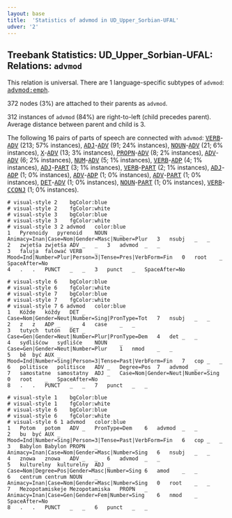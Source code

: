 ```yaml
---
layout: base
title:  'Statistics of advmod in UD_Upper_Sorbian-UFAL'
udver: '2'
---
```


## Treebank Statistics: UD_Upper_Sorbian-UFAL: Relations: `advmod`

This relation is universal.
There are 1 language-specific subtypes of `advmod`: <tt><a href="hsb_ufal-dep-advmod-emph.html">advmod:emph</a></tt>.

372 nodes (3%) are attached to their parents as `advmod`.

312 instances of `advmod` (84%) are right-to-left (child precedes parent).
Average distance between parent and child is 3.

The following 16 pairs of parts of speech are connected with `advmod`: <tt><a href="hsb_ufal-pos-VERB.html">VERB</a></tt>-<tt><a href="hsb_ufal-pos-ADV.html">ADV</a></tt> (213; 57% instances), <tt><a href="hsb_ufal-pos-ADJ.html">ADJ</a></tt>-<tt><a href="hsb_ufal-pos-ADV.html">ADV</a></tt> (91; 24% instances), <tt><a href="hsb_ufal-pos-NOUN.html">NOUN</a></tt>-<tt><a href="hsb_ufal-pos-ADV.html">ADV</a></tt> (21; 6% instances), <tt><a href="hsb_ufal-pos-X.html">X</a></tt>-<tt><a href="hsb_ufal-pos-ADV.html">ADV</a></tt> (13; 3% instances), <tt><a href="hsb_ufal-pos-PROPN.html">PROPN</a></tt>-<tt><a href="hsb_ufal-pos-ADV.html">ADV</a></tt> (8; 2% instances), <tt><a href="hsb_ufal-pos-ADV.html">ADV</a></tt>-<tt><a href="hsb_ufal-pos-ADV.html">ADV</a></tt> (6; 2% instances), <tt><a href="hsb_ufal-pos-NUM.html">NUM</a></tt>-<tt><a href="hsb_ufal-pos-ADV.html">ADV</a></tt> (5; 1% instances), <tt><a href="hsb_ufal-pos-VERB.html">VERB</a></tt>-<tt><a href="hsb_ufal-pos-ADP.html">ADP</a></tt> (4; 1% instances), <tt><a href="hsb_ufal-pos-ADJ.html">ADJ</a></tt>-<tt><a href="hsb_ufal-pos-PART.html">PART</a></tt> (3; 1% instances), <tt><a href="hsb_ufal-pos-VERB.html">VERB</a></tt>-<tt><a href="hsb_ufal-pos-PART.html">PART</a></tt> (2; 1% instances), <tt><a href="hsb_ufal-pos-ADJ.html">ADJ</a></tt>-<tt><a href="hsb_ufal-pos-ADP.html">ADP</a></tt> (1; 0% instances), <tt><a href="hsb_ufal-pos-ADV.html">ADV</a></tt>-<tt><a href="hsb_ufal-pos-ADP.html">ADP</a></tt> (1; 0% instances), <tt><a href="hsb_ufal-pos-ADV.html">ADV</a></tt>-<tt><a href="hsb_ufal-pos-PART.html">PART</a></tt> (1; 0% instances), <tt><a href="hsb_ufal-pos-DET.html">DET</a></tt>-<tt><a href="hsb_ufal-pos-ADV.html">ADV</a></tt> (1; 0% instances), <tt><a href="hsb_ufal-pos-NOUN.html">NOUN</a></tt>-<tt><a href="hsb_ufal-pos-PART.html">PART</a></tt> (1; 0% instances), <tt><a href="hsb_ufal-pos-VERB.html">VERB</a></tt>-<tt><a href="hsb_ufal-pos-CCONJ.html">CCONJ</a></tt> (1; 0% instances).


~~~ conllu
# visual-style 2	bgColor:blue
# visual-style 2	fgColor:white
# visual-style 3	bgColor:blue
# visual-style 3	fgColor:white
# visual-style 3 2 advmod	color:blue
1	Pyrenoidy	pyrenoid	NOUN	_	Animacy=Inan|Case=Nom|Gender=Masc|Number=Plur	3	nsubj	_	_
2	zwjetša	zwjetša	ADV	_	_	3	advmod	_	_
3	faluja	falować	VERB	_	Mood=Ind|Number=Plur|Person=3|Tense=Pres|VerbForm=Fin	0	root	_	SpaceAfter=No
4	.	.	PUNCT	_	_	3	punct	_	SpaceAfter=No

~~~


~~~ conllu
# visual-style 6	bgColor:blue
# visual-style 6	fgColor:white
# visual-style 7	bgColor:blue
# visual-style 7	fgColor:white
# visual-style 7 6 advmod	color:blue
1	Kóžde	kóždy	DET	_	Case=Nom|Gender=Neut|Number=Sing|PronType=Tot	7	nsubj	_	_
2	z	z	ADP	_	_	4	case	_	_
3	tutych	tutón	DET	_	Case=Gen|Gender=Neut|Number=Plur|PronType=Dem	4	det	_	_
4	sydlišćow	sydlišće	NOUN	_	Case=Gen|Gender=Neut|Number=Plur	1	nmod	_	_
5	bě	być	AUX	_	Mood=Ind|Number=Sing|Person=3|Tense=Past|VerbForm=Fin	7	cop	_	_
6	politisce	politisce	ADV	_	Degree=Pos	7	advmod	_	_
7	samostatne	samostatny	ADJ	_	Case=Nom|Gender=Neut|Number=Sing	0	root	_	SpaceAfter=No
8	.	.	PUNCT	_	_	7	punct	_	_

~~~


~~~ conllu
# visual-style 1	bgColor:blue
# visual-style 1	fgColor:white
# visual-style 6	bgColor:blue
# visual-style 6	fgColor:white
# visual-style 6 1 advmod	color:blue
1	Potom	potom	ADV	_	PronType=Dem	6	advmod	_	_
2	bu	być	AUX	_	Mood=Ind|Number=Sing|Person=3|Tense=Past|VerbForm=Fin	6	cop	_	_
3	Babylon	Babylon	PROPN	_	Animacy=Inan|Case=Nom|Gender=Masc|Number=Sing	6	nsubj	_	_
4	znowa	znowa	ADV	_	_	6	advmod	_	_
5	kulturelny	kulturelny	ADJ	_	Case=Nom|Degree=Pos|Gender=Masc|Number=Sing	6	amod	_	_
6	centrum	centrum	NOUN	_	Animacy=Inan|Case=Nom|Gender=Masc|Number=Sing	0	root	_	_
7	Mezopotamiskeje	Mezopotamiska	PROPN	_	Animacy=Inan|Case=Gen|Gender=Fem|Number=Sing	6	nmod	_	SpaceAfter=No
8	.	.	PUNCT	_	_	6	punct	_	_

~~~


